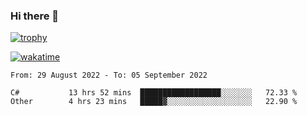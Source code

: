 ### Hi there 👋

[![trophy](https://github-profile-trophy.vercel.app/?username=cxnky&theme=dracula)](https://github.com/ryo-ma/github-profile-trophy)

[![wakatime](https://wakatime.com/badge/user/1c39c599-5497-41b9-a5be-2c4676e7fd23.svg)](https://wakatime.com/@1c39c599-5497-41b9-a5be-2c4676e7fd23)
<!--START_SECTION:waka-->

```text
From: 29 August 2022 - To: 05 September 2022

C#           13 hrs 52 mins  ██████████████████░░░░░░░   72.33 %
Other        4 hrs 23 mins   █████▓░░░░░░░░░░░░░░░░░░░   22.90 %
```

<!--END_SECTION:waka-->
